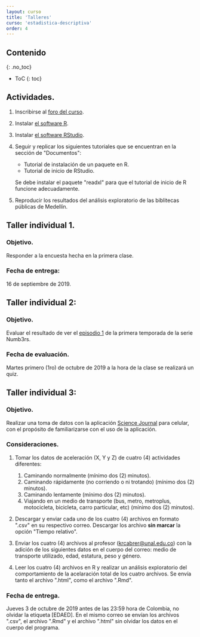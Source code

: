 ```yaml
---
layout: curso
title: 'Talleres'
curso: 'estadistica-descriptiva'
order: 4
---
```


## Contenido
{: .no_toc}

* ToC
{: toc}

## Actividades.

1. Inscribirse al [foro del curso](https://labscn-unalmed.github.io/estadistica-descriptiva/foro.html).
1. Instalar [el software R](https://cran.r-project.org/bin/windows/base/).
2. Instalar [el software RStudio](https://www.rstudio.com/products/rstudio/download/).
3. Seguir y replicar los siguientes tutoriales que se encuentran en la sección de "Documentos":

   - Tutorial de instalación de un paquete en R.
   - Tutorial de inicio de RStudio.

   Se debe instalar el paquete "readxl" para que el tutorial de inicio de R
   funcione adecuadamente.
4. Reproducir los resultados del análisis exploratorio de las biblitecas públicas de Medellín.

## Taller individual 1.

### Objetivo.

Responder a la encuesta hecha en la primera clase.

### Fecha de entrega:
 16 de septiembre de 2019.

## Taller individual 2:

### Objetivo.

Evaluar el resultado de ver el [episodio 1](https://drive.google.com/open?id=0B06ZL2OVQg3deU9rRE92MG5JNEU) de la primera temporada de
la serie Numb3rs.

### Fecha de evaluación.

Martes primero (1ro) de octubre de 2019 a la hora de la clase se realizará un quiz.

## Taller individual 3:

### Objetivo.

Realizar una toma de datos con la aplicación [Science Journal](https://play.google.com/store/apps/details?id=com.google.android.apps.forscience.whistlepunk&hl=en)
para celular, con el propósito de familiarizarse con el uso de la aplicación.

### Consideraciones.

1. Tomar los datos de aceleración (X, Y y Z) de cuatro (4) actividades diferentes:
   1. Caminando normalmente (mínimo dos (2) minutos).
   2. Caminando rápidamente (no corriendo o ni trotando) (mínimo dos (2) minutos).
   3. Caminando lentamente (mínimo dos (2) minutos).
   4. Viajando en un medio de transporte (bus, metro, metroplus, motocicleta, bicicleta, carro particular, etc) (mínimo dos (2) minutos).

2. Descargar y enviar cada uno de los cuatro (4) archivos en formato ".csv" en su respectivo correo. Descargar los archivo **sin marcar** la opción "Tiempo relativo".
3. Enviar los cuatro (4) archivos al profesor (krcabrer@unal.edu.co) con la adición de los siguientes datos en el cuerpo del correo: medio de transporte utilizado, edad, estatura, peso y género.
4. Leer los cuatro (4) archivos en R y realizar un análisis exploratorio del comportamiento
   de la acelaración total de los cuatro archivos. Se envía tanto el archivo ".html", como el archivo ".Rmd".

### Fecha de entrega.

Jueves 3 de octubre de 2019 antes de las 23:59 hora de Colombia, no olvidar la etiqueta [EDAED]. En el mismo correo se envían los archivos ".csv", el archivo ".Rmd" y el archivo ".html" sin olvidar los datos en el cuerpo del programa.



<!---
## Taller individual 1

1.



## Contenido
{: .no_toc}

* ToC
{: toc}



1. Instalar [el software R](https://cran.r-project.org/bin/windows/base/).
2. Instalar [el software RStudio](https://www.rstudio.com/products/rstudio/download/).
3. Seguir y replicar los siguientes tutoriales que se encuentran en la sección
   de "Documentos":
   - Tutorial de instalación de un paquete en R.
   - Tutorial de inicio de RStudio.

   Se debe instalar el paquete "readxl" para que el tutorial de inicio de R
   funcione adecuadamente.

4. Replicar el guión de las causas de mortalidad en el Hospital General de Medellín en 2018 pero con la base de datos del
número de miembros de los [semilleros de investigación
de la Institución Universitaria Pascul Bravo](https://www.datos.gov.co/Ciencia-Tecnolog-a-e-Innovaci-n/Semilleros-Investigaci-n/pi6r-ajh6).


## Talleres individuales.

### Taller individual 1.

#### Noticias falsas (fake new) ¿Control o libertad de expresión?

1. Registrarse en el foro del curso.
2. Entrar al tema de debate y escribir una posición
   u opinión en cuanto al tema en cuestión.

   - ¿Qué es preferible y por qué?
     * No restringir la libertad de expresión.
     * Crear controles de lo que se publica en internet y
       en particular en las redes sociales.

   Recordemos el respeto y el debate de altura,
   así tengamos opiniones diametralmente opuesta a
   la mayoría.

3. Fecha de entrega domingo 05 de mayo de 2019 antes
    de las 23:59 [hora de Colombia](http://horalegal.inm.gov.co/).


### Taller individual 2.

1. Instalar una aplicación en el "smartphone" que muestre las coordenadas
de ubicación actual (cualquiera).
2. En un computador localizar tres puntos de referencia
del campus de la Universidad (también puede utilizar
  el Núcleo de Minas o el Núcleo de Mecánica)
y anotar las coordenadas en grados decimales (si se toman
  los grados, minutos y segundos, entonces convertirlos
  a grados decimales).
3. Ir a los lugares de referencia y tomar las coordenadas
con la apliación del "smartphone" cuatro veces.
Anotar la hora y la fecha que se toma. Cada medida deberá estar
separada por mínimo de 2 horas.

![](./basesdedatos/punto_referencia1.png)

4. LLenar una hoja en Excel con los datos tomados como se
  [muestra el ejemplo](./basesdedatos/CabreraTorresKennethRoy.xlsx),
  enviar el archivo con los Apellidos y Nombres de cada
  persona al correo **krcabrer@unal.edu.co**  adicionalmente
  una imagen por cada punto de referencia en donde se
  muestre las coordenadas de referencia antes
  del lunes 6 de mayo a las 23:59
  [hora de Colombia](http://horalegal.inm.gov.co/),
  sin olvidar escribir en asunto **[EDAED]**.


### Taller individual 3.

De acuerdo a la asignación del archivo compartido
mediante Google Drive
de municipios de Colombia completar la información utilizando la página
de los [municipios de Colombia](https://www.municipio.com.co/).

La información debe quedar en línea para que quede un solo archivo.

Por favor tener cuidado de **NO BORRAR** la información que haya sido entrada por otro compañero. (Recuerden que toda actividad queda registrada en el sistema y por lo tanto se podría saber la persona que borró información
  de los compañeros).

Fechas de entrega: Martes, 21 de Mayo de 2019 antes de las 23:59 hora de Colombia.

### Taller individual 4.

Taller en grupo en donde se hizo toma de datos para determinar
diferencias entre tipos de percepción de diferentes tipos de gráficas.



## Talleres en grupo.

### Taller en grupo 1.

1. Organizar grupos de no más de cinco (5) personas.
2. Plantear un índice que muestre la gráfica de mejor desempeño
   teniendo en cuenta los resultados de todas las farmacias.
   El índice debe ser por persona y que permita comparar el
   valor de índice entre los tipos de gráficas.
3. Proponer una gráfica a mano alzada que tenga en cuenta el
   índice propuesto anteriormente y que permita visualizar
   el desempeño y comparar los distintos tipos de gráficas.
   La gráfica **no** debe utilizar diagramas de caja-bigotes
   o box-plot.
3. Escribir el nombre completo de los integrantes del grupo y
   entréguelo al profesor en clase.

### Taller en grupo 2.

1. Organizar grupos de no más de cinco (5) personas.
2. Escribir tres (3) preguntas a la base de datos
   del
   [Índice Sintético de Calidad Educativa](https://www.datos.gov.co/Educaci-n/-ndice-Sint-tico-de-Calidad-Educativa-ISCE-Municip/uc7t-jc5u) del 2016.
   Las tres preguntas sólo deben tener en cuenta
   la información contenida en esa base de datos.
3. Entregar en una hoja junto con los integrantes
    al comenzar la clase el día martes 18 de junio
    de 2019.




El problema de movilidad en Medellín tiene muchos aspectos a
considerar. Uno de ellos es el tiempo de viaje del lugar de
residencia al lugar de estudio o trabajo.

Para realizar un análisis exploratorio de datos que
tengan que ver con movilidad se realizará una encuesta
a cada estudiante de la asignatura.

Traer para la clase del 16 agosto de 2018 la siguiente información
con el fin de responder a la encuesta que se realizará en clase:

  1. Coordenadas del lugar de residencia u origen del viaje.
     latitud y longitud con
     la aplicación [google maps](https://www.google.com/maps).
  2. Coordenadas del lugar en la Universidad del destino.
     latitud y longitud con
     la aplicación [google maps](https://www.google.com/maps).
  3. Hora y minutos de salida del lugar de residencia.
  4. Hora y minutos de llegada al destino en la Universidad.

Para las personas que no hayan podido entregar esta información
el día 16 se tomará de nuevo el día 21 de agosto de 2018.s

### Taller individual 2.

Inscribirse al foro del curso [localizado en la página del curso](https://labscn-unalmed.github.io/estadistica-descriptiva/foro.html),
utilizando en correo institucional.

Se realizará un corte el día 25 de agosto a las 17:00 horas.
Toda inscripción que se haga después de esta fecha límite se tomará
como entrega tarde del taller individual 2.

### Taller individual 3.

1. Reclamar en la oficina 14-214 de acuerdo al grupo a que pertenezca.

   a. **Grupo 1**: Personas que no pueden ir el día 21 de agosto a otra hora
      que no sea la hora de clase.

   b. **Grupo 2**: Personas que pueden ir a otra hora distinta de la hora de clase.

   El **grupo 1** reclama un póster a las 9:15 am en la oficina 14-214
    y el **grupo 2** reclama el póster a las 12:00 meridiano en la misma oficina.

2. De acuerdo a los elementos que se mencionan en los [documentos
   que se muestran en la página](https://labscn-unalmed.github.io/estadistica-descriptiva/documentos.html#guias-para-presentaci%C3%B3n-de-p%C3%B3sters), evalúe el póster entregado,
   considerando los siguientes items:

   a. Forma:
      + Distribución o diagramación del póster..
      + Ortografía.
      + Tipo y tamaño de letra.
      + Uso de colores.
      + Presentación de las gráficas.

   b. Fondo:
      + Claridad en los integrantes del grupo.
      + Claridad en el objetivo.
      + Redacción clara de los párrafos o frases.
      + Claridad en la metodología utilizada.
      + Claridad en los gráficos presentados.
      + Redacción de las conclusiones.
      + Redacción de las recomendaciones.
      + Mención de la bibliografía y/o cibergrafía.

3. Se elabora un documento en formato ".pdf" que incluya:
     - Portada.
     - Corta introducción a la presentación de pósters
       de carácter científico.
     - Una fotografía del póster analizado.
     - Calificación de 0 a 5 cada uno de los items de forma.
     - Calificación de 0 a 5 cada un de los items de fondo.
     - Y una observación sobre aspectos positivos o
       destacables del póster y sobre los aspectos
       a mejorar.

4.  Fecha de entrega: martes 28 de agosto de 2018
    antes de las 23:59 [hora de Colombia](http://horalegal.inm.gov.co/) enviar
    el archivo ".pdf" a la dirección **krcabrer@unal.edu.co**
    y no olvidar en asunto **[EDAED]**.

## Talleres en grupo.

### Taller en grupo 1.
<!---
1. En grupo de máximo tres personas.
2. La siguiente gráfica es tomada de "El Colombiano",
    del 15 de enero de 2019. Páginas 2 y 3. bajo el título:
    **¿Qué tan segura se siente la gente en Medellín?**.

   ![](seguridad_ciudadana.png)
3. Elaborar una gráfica que mejore la presentación de los datos.
    - Utilizando las gáficas básica del R (*plot()* o *barplot()*, etc.).
    - Utilizando el paquete ggplot2 del R (*ggplot()*).
4. Presentar el informe en formato ".html".
5. Enviar el archivo ".Rmd" correspondiente.
6. Enviar la base de datos construida para la elaboración del gráfico.
7. Fecha de envío: Martes 5 de febrero de 2019, antes de las 23:59 hora de Colombia al correo **krcaber@unal.edu.co** y en asundo no olvidar **[EDAED]**.

### Taller en grupo 2.

#### Objetivo.

Plantear dos preguntas a una base de datos y mostrar un posible
resultado gráfico o de tabla para cada pregunta propuesta.

#### Fecha de entrega.

Martes, 5 de febrero de 2019 en horas de clase.





## Contenido
{: .no_toc}

* ToC
{: toc}



## Talleres individuales

### Taller individual 1

 - Entrar al foro y realizar la primera actividad descrita en el mismo.

 - Recuerde utilizar el correo de la universidad para entrar al foro.

 - Cualquier dificultad para entrar al foro,
   por favor enviar el comentario al correo **krcabrer@unal.edu.co**
   y no olvidar escribir
   en asunto la sigla (incluido los corchetes) **[EDAED]**.

### Taller individual 2

  - Contestar la [encuesta realizada](./basesdedatos/preguntas.jpg)
   el primer día de clase.

### Taller individual 3
   - Llevar a clase en un papel el perímetro en metros hasta
     precisión de centímetros de la Universidad
      Nacional de Colombia, Núcleo el Volador.

### Taller individual 4
   - Estimar los valores dada la figura entregada en clase
     sobre el número de establecimientos de diferentes
     compañías de farmacia en el país.


## Talleres en grupo.

### Taller en grupo 1.

#### Objetivo:

 - Redactar cuatro preguntas a la base de datos contraloría de Antioquia
   que se respondan ya sea con una tabla o un gráfica o
   ambas y mostrar un esquema del resultado esperado pensando en
   mostrar los resultados a la opinón pública sobre el desempeño
   de las contrataciones del departamento de Antioquia.

#### Documentos esperados:

Durante la clase el grupo de máximo cinco personas (sólo los que están presentes)
realizarán la propuestas en un papel y las entregarán al finalizar la clase el
día martes, 27 de febrero de 2018 a las 11:30 am al profesor junto con
la identificación de los integrantes.





## Contenido
{: .no_toc}

* ToC
{: toc}


## Talleres individuales

### Taller individual 1

- Responder la [encuesta](./documentos/Encuesta201702.pdf) del primer día de clase.

### Taller individual 2

- Estimar el promedio de edad de los estudiantes del curso de
  Estadística Descriptiva y Análisis Exploratorio de Datos.
- Proponer un rango de "confianza" para la estimación del promedio de edad.

## Talleres en grupo

-->
